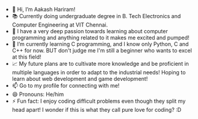 - 👋 Hi, I’m Aakash Hariram!
- 📚 Currently doing undergraduate degree in B. Tech Electronics and Computer Engineering at VIT Chennai.
- 👀 I have a very deep passion towards learning about computer programming and anything related to it makes me excited and pumped!
- 🌱 I’m currently learning C programming, and I know only Python, C and C++ for now. BUT don't judge me I'm still a beginner who wants to excel at this field!
- 📈 My future plans are to cultivate more knowledge and be proficient in multiple languages in order to adapt to the industrial needs! Hoping to learn about web development and game development! 
- 📫 Go to my profile for connecting with me!
- 😄 Pronouns: He/him
- ⚡ Fun fact: I enjoy coding difficult problems even though they split my head apart! I wonder if this is what they call pure love for coding? :D

<!---
Lemon-207/Lemon-207 is a ✨ special ✨ repository because its `README.md` (this file) appears on your GitHub profile.
You can click the Preview link to take a look at your changes.
--->
